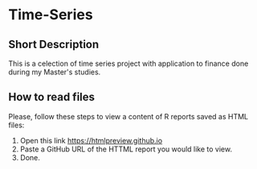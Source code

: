 # Time-Series

## Short Description 
This is a celection of time series project with application to finance done during my Master's studies.

## How to read files
Please, follow these steps to view a content of R reports saved as HTML files: 
1. Open this link https://htmlpreview.github.io 
2. Paste a GitHub URL of the HTTML report you would like to view.  
3. Done.
